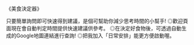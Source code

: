 《美食決定器》

只要簡單詢問即可快速得到建議，是個可幫助你減少思考時間的小幫手!
    ◎歡迎頁面現在會自動判定時間提供快速建議供參考。
    ◎在決定好食物後，可透過自動生成的Google地圖連結進行查詢!
    ◎把我加入「日常安排」能更方便啟動喔。

